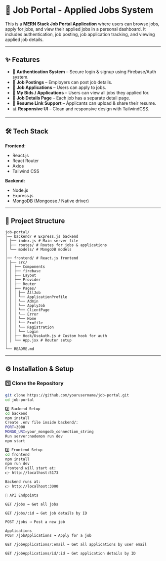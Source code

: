 # 🚀 Job Portal - Applied Jobs System

This is a **MERN Stack Job Portal Application** where users can browse jobs, apply for jobs, and view their applied jobs in a personal dashboard.
It includes authentication, job posting, job application tracking, and viewing applied job details.

---

## ✨ Features

- 🔐 **Authentication System** – Secure login & signup using Firebase/Auth system.
- 📝 **Job Postings** – Employers can post job details.
- 📩 **Job Applications** – Users can apply to jobs.
- 👤 **My Bids / Applications** – Users can view all jobs they applied for.
- 📄 **Job Details Page** – Each job has a separate detail page.
- 📂 **Resume Link Support** – Applicants can upload & share their resume.
- 📊 **Responsive UI** – Clean and responsive design with TailwindCSS.

---

## 🛠️ Tech Stack

**Frontend:**
- React.js
- React Router
- Axios
- Tailwind CSS

**Backend:**
- Node.js
- Express.js
- MongoDB (Mongoose / Native driver)

---

## 📂 Project Structure

```
job-portal/
│── backend/ # Express.js backend
│ ├── index.js # Main server file
│ ├── routes/ # Routes for jobs & applications
│ └── models/ # MongoDB models
│
│── frontend/ # React.js frontend
│ ├── src/
│ │ ├── Components
│ │ ├── firebase
│ │ ├── Layout
│ │ ├── Provider
│ │ ├── Router
│ │ ├── Pages/
│ │ │ ├── AllJob
│ │ │ └── ApplicationProfile
│ │ │ └── Admin
│ │ │ └── ApplyJob
│ │ │ └── ClientPage
│ │ │ └── Error
│ │ │ └── Home
│ │ │ └── Profile
│ │ │ └── Registration
│ │ │ └── Login
│ │ ├── Hook/UseAuth.js # Custom hook for auth
│ │ └── App.jsx # Router setup
│
└── README.md

```

---

## ⚙️ Installation & Setup

### 1️⃣ Clone the Repository
```bash
git clone https://github.com/yourusername/job-portal.git
cd job-portal

2️⃣ Backend Setup
cd backend
npm install
Create .env file inside backend/:
PORT=3000
MONGO_URI=your_mongodb_connection_string
Run server:nodemon run dev
npm start

3️⃣ Frontend Setup
cd frontend
npm install
npm run dev
Frontend will start at:
👉 http://localhost:5173

Backend runs at:
👉 http://localhost:3000

🔗 API Endpoints

GET /jobs → Get all jobs

GET /jobs/:id → Get job details by ID

POST /jobs → Post a new job

Applications
POST /jobApplications → Apply for a job

GET /jobApplications/:email → Get all applications by user email

GET /jobApplications/id/:id → Get application details by ID

